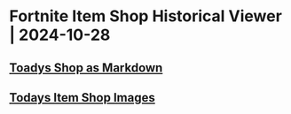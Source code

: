 # Fortnite Item Shop Historical Viewer | 2024-10-28
## [Toadys Shop as Markdown](https://github.com/RogueMew/Fortnite-Item-Shop-Historical/blob/main/Markdown/2024-10-28-ItemShop.md)
## [Todays Item Shop Images](https://github.com/RogueMew/Fortnite-Item-Shop-Historical/tree/main/images/2024-10-28)